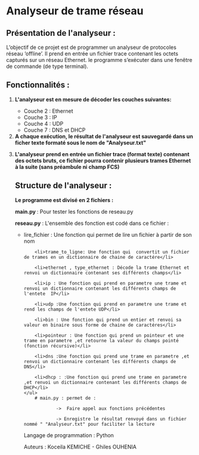 # Analyseur de trame réseau
   ## Présentation de l'analyseur :

<p>	 L’objectif de ce projet est de programmer un analyseur de protocoles réseau
	 ‘offline’. Il prend en entrée un fichier trace contenant les octets capturés
	 sur un réseau Ethernet. le programme s’exécuter dans une
	 fenêtre de commande (de type terminal). </p>

   ## Fonctionnalités :
   <ol>
	<li><strong> L'analyseur est  en mesure de décoder les couches suivantes: </strong></li>
	<ul>
	<li> Couche 2 : Ethernet</li>
	<li>Couche 3 : IP</li>
	<li>Couche 4 : UDP</li>
	<li>Couche 7 : DNS et DHCP</li>
	</ul>
    <li><strong> A chaque exécution, le résultat de l'analyseur est sauvegardé dans un
	    ficher texte formaté sous le nom de "Analyseur.txt" </strong></li>

  <strong><li> L'analyseur prend en entrée un fichier trace (format texte) contenant des octets
	   bruts, ce fichier pourra contenir plusieurs
		trames Ethernet à la suite (sans préambule ni champ FCS) </strong></li>

   ## Structure de l'analyseur :

<strong> Le programme est divisé en 2 fichiers :</strong>
		

<p> <strong> main.py </strong>: Pour tester les  fonctions de reseau.py</li> </p>
<p> <strong> reseau.py</strong> : L'ensemble des fonction est codé dans ce fichier :</p>
	<ul>
		<li>lire_fichier : Une fonction qui permet de lire un fichier à partir de son nom</li>
				
		<li>trame_to_ligne: Une fonction qui  convertit un fichier de trames en un dictionnaire de chaine de caractére</li>
				
		<li>ethernet , type_ethernet : Décode la trame Ethernet et renvoi un dictionnaire contenant ses différents champs</li>
				
		<li>ip : Une fonction qui prend en parametre une trame et renvoi un dictionnaire contenant les différents champs de l'entete  IP</li>

		<li>udp :Une fonction qui prend en parametre une trame et rend les champs de l'entete UDP</li>

		<li>bin : Une fonction qui prend un entier et renvoi sa valeur en binaire sous forme de chaine de caractéres</li>

		<li>pointeur : Une fonction qui prend un pointeur et une trame en parametre ,et retourne la valeur du champs pointé (fonction récursive)</li>

		<li>dns :Une fonction qui prend une trame en parametre ,et renvoi un dictionnaire contenant les différents champs de DNS</li>

		<li>dhcp : :Une fonction qui prend une trame en parametre ,et renvoi un dictionnaire contenant les différents champs de DHCP</li>
	</ul>
		# main.py : permet de :

				->  Faire appel aux fonctions précédentes
	
				-> Enregistre le résultat renvoyé dans un fichier nommé " "Analyseur.txt" pour faciliter la lecture

   Langage de programmation : Python 

   Auteurs : Koceila KEMICHE - Ghiles OUHENIA
	
